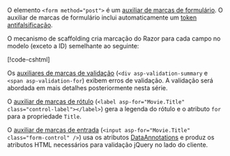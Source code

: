 O elemento `<form method="post">` é um [auxiliar de marcas de formulário](xref:mvc/views/working-with-forms#the-form-tag-helper). O auxiliar de marcas de formulário inclui automaticamente um [token antifalsificação](xref:security/anti-request-forgery).

O mecanismo de scaffolding cria marcação do Razor para cada campo no modelo (exceto a ID) semelhante ao seguinte:

[!code-cshtml[](../../tutorials/razor-pages/razor-pages-start/snapshot_sample/RazorPagesMovie/Pages/Movies/Create.cshtml?range=15-20)]

Os [auxiliares de marcas de validação](xref:mvc/views/working-with-forms#the-validation-tag-helpers) (`<div asp-validation-summary` e ` <span asp-validation-for`) exibem erros de validação. A validação será abordada em mais detalhes posteriormente nesta série.

O [auxiliar de marcas de rótulo](xref:mvc/views/working-with-forms#the-label-tag-helper) (`<label asp-for="Movie.Title" class="control-label"></label>`) gera a legenda do rótulo e o atributo `for` para a propriedade `Title`.

O [auxiliar de marcas de entrada](xref:mvc/views/working-with-forms) (`<input asp-for="Movie.Title" class="form-control" />`) usa os atributos [DataAnnotations](/aspnet/mvc/overview/older-versions/mvc-music-store/mvc-music-store-part-6) e produz os atributos HTML necessários para validação jQuery no lado do cliente.
